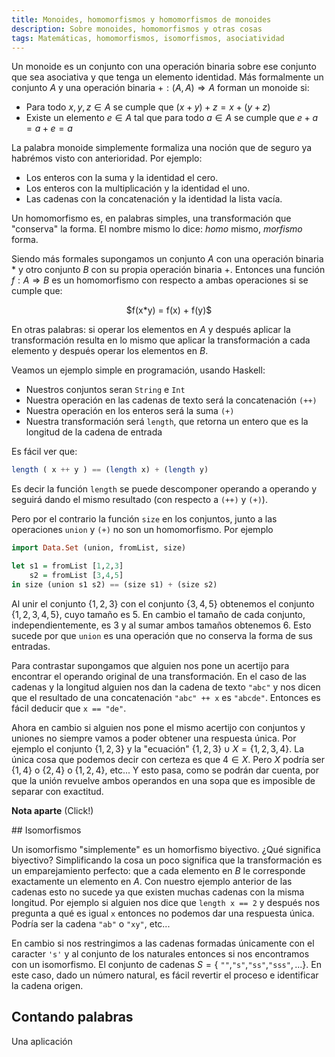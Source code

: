```yaml
---
title: Monoides, homomorfismos y homomorfismos de monoides
description: Sobre monoides, homomorfismos y otras cosas
tags: Matemáticas, homomorfismos, isomorfismos, asociatividad
---
```


Un monoide es un conjunto con una operación binaria sobre ese conjunto que sea asociativa y que tenga un elemento identidad. Más formalmente un conjunto $A$ y una operación binaria $+ : (A,A) \Rightarrow A$ forman un monoide si:

* Para todo $x,y,z \in A$ se cumple que $(x + y) + z = x + (y + z)$
* Existe un elemento $e \in A$ tal que para todo $a \in A$ se cumple que $e + a = a + e = a$ 

La palabra monoide simplemente formaliza una noción que de seguro ya habrémos visto con anterioridad. Por ejemplo:

* Los enteros con la suma y la identidad el cero.
* Los enteros con la multiplicación y la identidad el uno.
* Las cadenas con la concatenación y la identidad la lista vacía.


Un homomorfismo es, en palabras simples, una transformación que "conserva" la forma. El nombre mismo lo dice: _homo_ mismo, _morfismo_ forma. 

Siendo más formales supongamos un conjunto $A$ con una operación binaria $*$ y otro conjunto $B$ con su propia operación binaria $+$. Entonces una función $f : A \Rightarrow B$ es un homomorfismo con respecto a ambas operaciones si se cumple que:

<p style="text-align: center">
$f(x*y) = f(x) + f(y)$
</p>

En otras palabras: si operar los elementos en $A$ y después aplicar la transformación resulta en lo mismo que aplicar la transformación a cada elemento y después operar los elementos en $B$.

Veamos un ejemplo simple en programación, usando Haskell:

* Nuestros conjuntos seran `String` e `Int`
* Nuestra operación en las cadenas de texto será la concatenación `(++)`
* Nuestra operación en los enteros será la suma `(+)`
* Nuestra transformación será `length`, que retorna un entero que es la longitud de la cadena de entrada

Es fácil ver que:

```haskell
length ( x ++ y ) == (length x) + (length y)

```

Es decir la función `length` se puede descomponer operando a operando y seguirá dando el mismo resultado (con respecto a `(++)` y `(+)`).

Pero por el contrario la función `size` en los conjuntos, junto a las operaciones `union` y `(+)` no son un homomorfismo. Por ejemplo

```haskell
import Data.Set (union, fromList, size)

let s1 = fromList [1,2,3]
    s2 = fromList [3,4,5]
in size (union s1 s2) == (size s1) + (size s2)
```

Al unir el conjunto $\{1,2,3\}$ con el conjunto $\{3,4,5\}$ obtenemos el conjunto $\{1,2,3,4,5\}$, cuyo tamaño es $5$. En cambio el tamaño de cada conjunto, independientemente, es $3$ y al sumar ambos tamaños obtenemos $6$. Esto sucede por que `union` es una operación que no conserva la forma de sus entradas.

Para contrastar supongamos que alguien nos pone un acertijo para encontrar el operando original de una transformación. En el caso de las cadenas y la longitud alguien nos dan la cadena de texto `"abc"` y nos dicen que el resultado de una concatenación `"abc" ++ x` es `"abcde"`. Entonces es fácil deducir que `x == "de"`.

Ahora en cambio si alguien nos pone el mismo acertijo con conjuntos y uniones no siempre vamos a poder obtener una respuesta única. Por ejemplo el conjunto $\{1,2,3\}$ y la "ecuación" $\{1,2,3\} \cup X = \{1,2,3,4\}$. La única cosa que podemos decir con certeza es que $4 \in X$. Pero $X$ podría ser $\{1,4\}$ o $\{2,4\}$ o $\{1,2,4\}$, etc... Y esto pasa, como se podrán dar cuenta, por que la unión revuelve ambos operandos en una sopa que es imposible de separar con exactitud.

<div class="note">
<p class="aside-header"><strong>Nota aparte</strong> <span class="clickable">(Click!)</span></p>

<div class="note-content">
## Isomorfismos

Un isomorfismo "simplemente" es un homorfismo biyectivo. ¿Qué significa biyectivo? Simplificando la cosa un poco significa que la transformación es un emparejamiento perfecto: que a cada elemento en $B$ le corresponde exactamente un elemento en $A$. Con nuestro ejemplo anterior de las cadenas esto no sucede ya que existen muchas cadenas con la misma longitud. Por ejemplo si alguien nos dice que `length x == 2` y después nos pregunta a qué es igual `x` entonces no podemos dar una respuesta única. Podría ser la cadena `"ab"` o `"xy"`, etc... 

En cambio si nos restringimos a las cadenas formadas únicamente con el caracter `'s'` y al conjunto de los naturales entonces si nos encontramos con un isomorfismo. El conjunto de cadenas $S=\{$ `""`,`"s"`,`"ss"`,`"sss"`$,...\}$. En este caso, dado un número natural, es fácil revertir el proceso e identificar la cadena origen.
</div>
</div>

## Contando palabras

Una aplicación 
